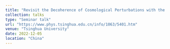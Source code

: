 ```yaml
---
title: "Revisit the Decoherence of Cosmological Perturbations with the Development of Quantum Information"
collection: talks
type: "Seminar talk"
url: "https://www.phys.tsinghua.edu.cn/info/1063/5401.htm"
venue: "Tsinghua University"
date: 2022-12-05
location: "China"
---
```


